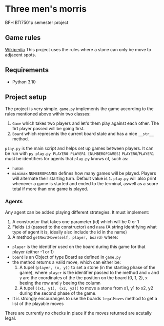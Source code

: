 # Three men's morris
BFH BTI7501p semester project

## Game rules
[Wikipedia](https://en.wikipedia.org/wiki/Three_men%27s_morris)
This project uses the rules where a stone can only be move to adjacent spots.

## Requirements
- Python 3.10

## Project setup
The project is very simple.
`game.py` implements the game according to the rules mentioned above within two classes:
1. `Game` which takes two players and let's them play against each other. The firt player passed will be going first.
2. `Board` which represents the current board state and has a nice `__str__` method.

`play.py` is the main script and helps set up games between players.
It can be run with `py play.py PLAYER0 PLAYER1 [NUMBEROFGAMES]`
`PLAYER0`/`PLAYER1` must be identifiers for agents that `play.py` knows of, such as:
- `human`
- `minimax`
`NUMBEROFGAMES` defines how many games will be played. Players will alternate their starting turn. Default value is `1`.
`play.py` will also print whenever a game is started and ended to the terminal, aswell as a score total if more than one game is played.

### Agents
Any agent can be added playing different strategies.
It must implement:
1. A constructor that takes one parameter (id) which will be 0 or 1
2. Fields `id` (passed to the constructor) and `name` (A string identifying what type of agent it is, ideally also include the id in the name)
3. A method `getNextMove(self, player, board)` where:
  - `player` is the identifier used on the board during this game for that player (either -1 or 1)
  - `board` is an Object of type Board as defined in `game.py`
  - the method returns a valid move, which can either be:
    1. A tupel `(player, (x, y))` to set a stone (in the starting phase of the game), where `player` is the identifier passed to the method and `x` and `y` are the coordinates of the the position on the board (0, 1, 2), `x` beeing the row and `y` beeing the column
    2. A tupel `((x1, y1), (x2, y2))` to move a stone from x1, y1 to x2, y2 during the second phase of the game.
  - It is strongly encouranges to use the boards `legalMoves` method to get a list of the playable moves

There are currently no checks in place if the moves returned are acutally legal.

